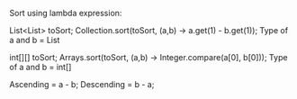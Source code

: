 Sort using lambda expression:

List<List<Integer>> toSort;
Collection.sort(toSort, (a,b) -> a.get(1) - b.get(1)); Type of a and b = List<Integer>


int[][] toSort;
Arrays.sort(toSort, (a,b) -> Integer.compare(a[0], b[0])); Type of a and b = int[]


Ascending = a - b;
Descending = b - a;